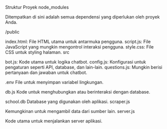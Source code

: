 Struktur Proyek
node_modules

Ditempatkan di sini adalah semua dependensi yang diperlukan oleh proyek Anda.

/public

index.html: File HTML utama untuk antarmuka pengguna.
script.js: File JavaScript yang mungkin mengontrol interaksi pengguna.
style.css: File CSS untuk styling halaman.
src

bot.js: Kode utama untuk logika chatbot.
config.js: Konfigurasi untuk pengaturan seperti API, database, dan lain-lain.
questions.js: Mungkin berisi pertanyaan dan jawaban untuk chatbot.

.env
File untuk menyimpan variabel lingkungan.

db.js
Kode untuk menghubungkan atau berinteraksi dengan database.

school.db
Database yang digunakan oleh aplikasi.
scraper.js

Kemungkinan untuk mengambil data dari sumber lain.
server.js

Kode utama untuk menjalankan server aplikasi.